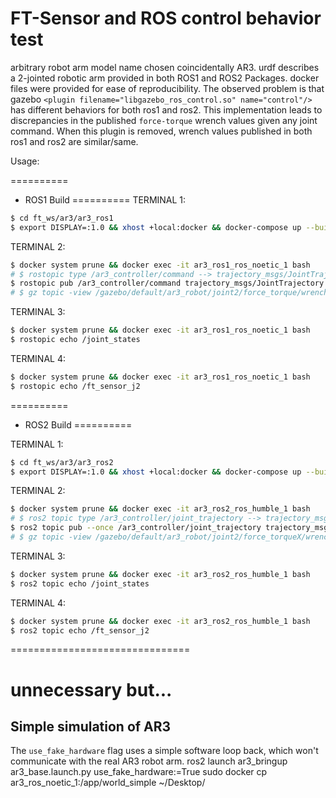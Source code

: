 FT-Sensor and ROS control behavior test 
===============================

arbitrary robot arm model name chosen coincidentally AR3. urdf describes a 2-jointed robotic arm provided in both ROS1 and ROS2 Packages. docker files were provided for ease of reproducibility. The observed problem is that gazebo `<plugin filename="libgazebo_ros_control.so" name="control"/>` has different behaviors for both ros1 and ros2. This implementation leads to discrepancies in the published `force-torque` wrench values given any joint command. When this plugin is removed, wrench values published in both ros1 and ros2 are similar/same.





Usage:

==========
- ROS1 Build
==========
TERMINAL 1:
```bash
$ cd ft_ws/ar3/ar3_ros1
$ export DISPLAY=:1.0 && xhost +local:docker && docker-compose up --build
```

TERMINAL 2:
```bash
$ docker system prune && docker exec -it ar3_ros1_ros_noetic_1 bash
# $ rostopic type /ar3_controller/command --> trajectory_msgs/JointTrajectory
$ rostopic pub /ar3_controller/command trajectory_msgs/JointTrajectory '{joint_names: ["joint1","joint2"], points: [{positions:[0,1.0],velocities:[0,0.001],time_from_start: [3,0]}]}' -1
# $ gz topic -view /gazebo/default/ar3_robot/joint2/force_torque/wrench
```

TERMINAL 3:
```bash
$ docker system prune && docker exec -it ar3_ros1_ros_noetic_1 bash
$ rostopic echo /joint_states
```

TERMINAL 4:
```bash
$ docker system prune && docker exec -it ar3_ros1_ros_noetic_1 bash
$ rostopic echo /ft_sensor_j2
```

==========
- ROS2 Build
==========

TERMINAL 1:
```bash
$ cd ft_ws/ar3/ar3_ros2
$ export DISPLAY=:1.0 && xhost +local:docker && docker-compose up --build
```

TERMINAL 2:
```bash
$ docker system prune && docker exec -it ar3_ros2_ros_humble_1 bash
# $ ros2 topic type /ar3_controller/joint_trajectory --> trajectory_msgs/msg/JointTrajectory
$ ros2 topic pub --once /ar3_controller/joint_trajectory trajectory_msgs/JointTrajectory "{header: {stamp: {sec: 0, nanosec: 0}, frame_id: ''}, joint_names: ['joint1', 'joint2'], points: [{positions: [0.0, 1.0], velocities: [0.0, 0.001], time_from_start: {sec: 3, nanosec: 0}}]}"
# $ gz topic -view /gazebo/default/ar3_robot/joint2/force_torqueX/wrench
```

TERMINAL 3:
```bash
$ docker system prune && docker exec -it ar3_ros2_ros_humble_1 bash
$ ros2 topic echo /joint_states
```

TERMINAL 4:
```bash
$ docker system prune && docker exec -it ar3_ros2_ros_humble_1 bash
$ ros2 topic echo /ft_sensor_j2
```










===============================
# unnecessary but...
## Simple simulation of AR3
The `use_fake_hardware` flag uses a simple software loop back, which won't
communicate with the real AR3 robot arm.
ros2 launch ar3_bringup ar3_base.launch.py use_fake_hardware:=True
sudo docker cp ar3_ros_noetic_1:/app/world_simple ~/Desktop/